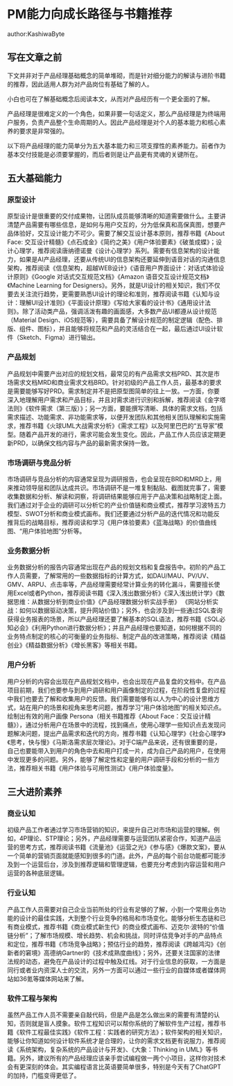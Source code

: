 # PM能力向成长路径与书籍推荐
author:KashiwaByte

## 写在文章之前
下文并非对于产品经理基础概念的简单堆砌，而是针对细分能力的解读与进阶书籍的推荐，因此适用人群为对产品岗位有基础了解的人。

小白也可在了解基础概念后阅读本文，从而对产品经历有一个更全面的了解。

产品经理是很难定义的一个角色，如果非要一句话定义，那么产品经理是为终端用户服务，负责产品整个生命周期的人。因此产品经理是对个人的基本能力和核心素养的要求是非常强的。

以下将产品经理的能力简单分为五大基本能力和三项支撑性的素养能力。前者作为基本交付技能是必须要掌握的，而后者则是让产品更有灵魂的关键所在。


## 五大基础能力

### 原型设计
原型设计是很重要的交付成果物，让团队成员能够清晰的知道需要做什么。主要讲清楚产品需要有哪些信息，是如何与用户交互的，分为低保真和高保真图，想要产品体验好，交互设计能力不可少。需要了解交互设计基本原则，推荐书籍《About Face: 交互设计精髓》《点石成金》《简约之美》《用户体验要素》《破茧成蝶》；设计心理学，推荐阅读唐纳德诺曼《设计心理学》系列。需要有信息架构的设计能力，如果是AI产品经理，还要从传统UI的信息架构还要延伸到语音对话的沟通信息架构，推荐阅读《信息架构，超越WEB设计》《语音用户界面设计：对话式体验设计原则》《Google 对话式交互规范文档》《Amazon 语音交互设计规范文档》《Machine Learning for Designers》。另外，就是UI设计的相关知识，我们不仅要去关注流行趋势，更需要熟悉UI设计的理论和准则，推荐阅读书籍《认知与设计：理解UI设计准则》《平面设计原理》《写给大家看的设计书》《通用设计法则》。除了活动类产品，强调活泼有趣的画面感，大多数产品UI都遵从设计规范（Material Design、iOS规范等），需要具备了解设计规范的制定逻辑（配色、排版、组件、图标），并且能够将规范和产品的灵活结合在一起，最后通过UI设计软件（Sketch、Figma）进行输出。

### 产品规划

产品规划中需要产出对应的规划文档，最常见的有产品需求文档PRD、其次是市场需求文档MRD和商业需求文档BRD。针对初级的产品工作人员，最基本的要求是需要能够写好PRD。需求制定并不是把原型图简单的往上一放。一方面，你要深入地理解用户需求和产品目标，并且对需求进行识别和拆解，推荐阅读《金字塔法则》《软件需求（第三版）》；另一方面，要能撰写清晰、具体的需求文档，包括需求描述、功能需求、非功能需求等，以便开发团队和其他相关团队理解和实施需求，推荐书籍《火球UML大战需求分析》《需求工程》以及阿里巴巴的“五导家”模型。随着产品开发的进行，需求可能会发生变化。因此，产品工作人员应该定期更新PRD，以确保文档内容与产品的最新需求保持一致。
### 市场调研与竞品分析
市场调研与竞品分析的内容通常呈现为调研报告，也会呈现在BRD和MRD上，用来推动领导层和团队达成共识。市场调研不是一堆复制黏贴、截图就完事了，需要收集数据和分析、解读和洞察，将调研结果能够应用于产品决策和战略制定上面。我们通过对于企业的调研可以分析它的产业价值链和商业模式，推荐学习波特五力模型、SWOT分析和商业模式画布。我们还要通过分析产品的迭代情况和功能反推背后的战略目标，推荐阅读和学习《用户体验要素》《蓝海战略》的价值曲线图、“用户体验地图”分析等。

### 业务数据分析
业务数据分析的报告内容通常出现在产品的规划文档和复盘报告中。初阶的产品工作人员需要，了解常用的一些数据指标的计算方式，如DAU/MAU、PV/UV、GMV、ARPU、点击率等，产品经理需要经常计算业务的转化漏斗，需要擅长使用Excel或者Python，推荐阅读书籍《深入浅出数据分析》《深入浅出统计学》《数据思维：从数据分析到商业价值》《产品经理数据分析实战手册》 《网站分析实战：如何以数据驱动决策，提升网站价值》；另外，也会涉及到一些通过SQL查询获得业务报表的场景，所以产品经理还要了解基本的SQL语法，推荐书籍《SQL必知必会》《利用Python进行数据分析》；并且产品经理也要知道，如何根据不同的业务特点制定的核心的可衡量的业务指标、制定产品的改进策略，推荐阅读《精益创业》《精益数据分析》《增长黑客》等相关书籍。

### 用户分析
用户分析的内容会出现在产品规划文档中，也会出现在产品复盘的文档中。在产品项目前期，我们也要参与到用户调研和用户画像制定的过程，在阶段性复盘的过程中我们也要去了解和收集用户的反馈。我们需要能够有以人为中心的设计思维方式，站在用户的场景和视角来思考问题，推荐学习“用户体验地图”的相关知识点。绘制出有效的用户画像 Persona（相关书籍推荐《About Face：交互设计精髓》），通过分析用户在场景中的流程，找到痛点，使用心理学一些知识点去发现问题解决问题，提出产品需求和迭代的方向，推荐书籍《认知心理学》《社会心理学》《思考，快与慢》《马斯洛需求层次理论》。对于C端产品来说，还有很重要的是，自己也要能带入到用户的角色中去和用户打成一片，成为自己产品的用户，在使用中发现更多的问题。另外，能够了解定性和定量的用户调研手段和分析的一些方法，推荐相关书籍《用户体验与可用性测试》《用户体验度量》。

## 三大进阶素养

### 商业认知
初级产品工作者通过学习市场营销的知识，来提升自己对市场和运营的理解。例如，4P理论、STP理论；另外，产品经理需要与运营团队紧密合作，知道产品运营的思考方式，推荐阅读书籍《流量池》《运营之光》《参与感》《爆款文案》，要从一个简单的营销页面就能感知到很多的门道。此外，产品的每个前台功能都可能涉及到一个运营后台，涉及到推荐逻辑和管理逻辑，也要充分考虑到内容运营和用户运营的各种底层逻辑。

### 行业认知
产品工作人员需要对自己企业当前所处的行业有足够的了解，小到一个常用业务功能的设计的最佳实践，大到整个行业竞争的格局和市场变化。能够分析生态链和已有商业模式，推荐书籍《商业模式新生代》的商业模式画布、迈克尔·波特的“价值链分析”；了解市场规模、增长趋势、机会和挑战，同时评估竞争对手的产品特点和定位，推荐书籍《市场竞争战略》；预估行业的趋势，推荐阅读《跨越鸿沟》《创新者的窘境》高德纳Gartner的《技术成熟度曲线》；另外，还要关注国家的法律法规的动态，避免在产品设计的过程中触及红线。对于行业信息的获取，一方面是同行或者业内资深人士的交流，另外一方面可以通过一些行业的自媒体或者媒体网站如36氪等媒体网站来了解。

### 软件工程与架构
虽然产品工作人员不需要亲自敲代码，但是产品是怎么做出来的需要有清楚的认知，否则就是盲人摸象。软件工程知识可以帮你系统的了解软件生产过程，推荐书籍《软件工程最佳实践》《软件工程：实践者的研究方法》；软件架构的相关知识，能够让你知道如何设计软件系统才是合理的，让你的需求文档更有说服力，推荐阅读《系统架构，复杂系统的产品设计与开发》、《大象：Thinking in UML》等书籍。另外，建议所有的产品经理应该亲手尝试编程做一两个小项目，这样你对技术会有更深刻的体会。其实编程语言比英语要简单很多，特别是今天有了ChatGPT的加持，门槛变得更低了。
